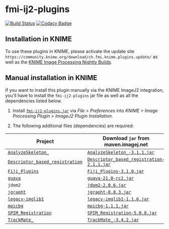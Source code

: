 # fmi-ij2-plugins

[![Build Status](https://travis-ci.org/fmi-faim/fmi-ij2-plugins.svg?branch=master)](https://travis-ci.org/fmi-faim/fmi-ij2-plugins)
[![Codacy Badge](https://api.codacy.com/project/badge/Grade/6223c2d420574794be62f9f45a871903)](https://www.codacy.com/app/imagejan/fmi-ij2-plugins?utm_source=github.com&amp;utm_medium=referral&amp;utm_content=fmi-faim/fmi-ij2-plugins&amp;utm_campaign=Badge_Grade)

## Installation in KNIME

To use these plugins in KNIME, please activate the update site `https://community.knime.org/download/ch.fmi.knime.plugins.update/` as well as the [KNIME Image Processing Nightly Builds](https://www.knime.com/wiki/knime-image-processing-nightly-build).

## Manual installation in KNIME

If you want to install this plugin manually via the KNIME ImageJ2 integration, you'll have to install the `fmi-ij2-plugins` jar file as well as all the dependencies listed below.

1. Install [`fmi-ij2-plugins.jar`](https://github.com/fmi-faim/fmi-ij2-plugins/releases/download/v0.1.4/fmi-ij2-plugins-0.1.4.jar) via *File > Preferences* into *KNIME > Image Processing Plugin > ImageJ2 Plugin Installation*.

2. The following additional files (dependencies) are required:

| Project | Download `jar` from maven.imagej.net |
| --- | --- |
| [`AnalyzeSkeleton_`](https://github.com/fiji/AnalyzeSkeleton/) | [`AnalyzeSkeleton_-3.1.1.jar`](http://maven.imagej.net/service/local/repositories/releases/content/sc/fiji/AnalyzeSkeleton_/3.1.1/AnalyzeSkeleton_-3.1.1.jar) |
| [`Descriptor_based_registration`](https://github.com/fiji/Descriptor_based_registration) | [`Descriptor_based_registration-2.1.1.jar`](http://maven.imagej.net/service/local/repositories/releases/content/sc/fiji/Descriptor_based_registration/2.1.1/Descriptor_based_registration-2.1.1.jar) |
| [`Fiji_Plugins`](https://github.com/fiji/Fiji_Plugins) | [`Fiji_Plugins-3.1.0.jar`](http://maven.imagej.net/service/local/repositories/releases/content/sc/fiji/Fiji_Plugins/3.1.0/Fiji_Plugins-3.1.0.jar) |
| [`guava`](https://github.com/google/guava) | [`guava-21.0-rc2.jar`](http://maven.imagej.net/service/local/repositories/central/content/com/google/guava/guava/21.0-rc2/guava-21.0-rc2.jar) |
| `jdom2` | [`jdom2-2.0.6.jar`](http://maven.imagej.net/service/local/repositories/bedatadriven/content/org/jdom/jdom2/2.0.6/jdom2-2.0.6.jar) |
| [`jgrapht`](https://github.com/rcpoison/jgrapht) | [`jgrapht-0.8.3.jar`](http://maven.imagej.net/service/local/repositories/bedatadriven/content/net/sf/jgrapht/jgrapht/0.8.3/jgrapht-0.8.3.jar) |
| [`legacy-imglib1`](https://github.com/fiji/legacy-imglib1) | [`legacy-imglib1-1.1.6.jar`](http://maven.imagej.net/service/local/repositories/releases/content/sc/fiji/legacy-imglib1/1.1.6/legacy-imglib1-1.1.6.jar) |
| [`mpicbg`](https://github.com/axtimwalde/mpicbg/tree/master/mpicbg) | [`mpicbg-1.1.1.jar`](http://maven.imagej.net/service/local/repositories/releases/content/mpicbg/mpicbg/1.1.1/mpicbg-1.1.1.jar) |
| [`SPIM_Registration`](https://github.com/fiji/SPIM_Registration) | [`SPIM_Registration-5.0.8.jar`](http://maven.imagej.net/service/local/repositories/releases/content/sc/fiji/SPIM_Registration/5.0.8/SPIM_Registration-5.0.8.jar) |
| [`TrackMate_`](https://github.com/fiji/TrackMate) | [`TrackMate_-3.4.2.jar`](http://maven.imagej.net/service/local/repositories/releases/content/sc/fiji/TrackMate_/3.4.2/TrackMate_-3.4.2.jar) |
